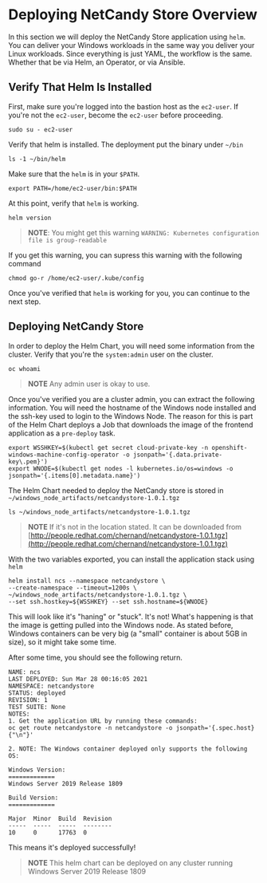 # Deploying NetCandy Store Overview

In this section we will deploy the NetCandy Store application using `helm`. You can deliver your Windows workloads in the same way you deliver your Linux workloads. Since everything is just YAML, the workflow is the same. Whether that be via Helm, an Operator, or via Ansible.

## Verify That Helm Is Installed

First, make sure you're logged into the bastion host as the `ec2-user`. If you're not the `ec2-user`, become the `ec2-user` before proceeding.

```shell
sudo su - ec2-user
```

Verify that helm is installed. The deployment put the binary under `~/bin`

```shell
ls -1 ~/bin/helm
```

Make sure that the `helm` is in your `$PATH`.

```shell
export PATH=/home/ec2-user/bin:$PATH
```

At this point, verify that `helm` is working.

```shell
helm version
```

> __NOTE__: You might get this warning `WARNING: Kubernetes configuration file is group-readable`

If you get this warning, you can supress this warning with the following command

```shell
chmod go-r /home/ec2-user/.kube/config
```

Once you've verified that `helm` is working for you, you can continue to the next step.


## Deploying NetCandy Store

In order to deploy the Helm Chart, you will need some information from the cluster. Verify that you're the `system:admin` user on the cluster.

```shell
oc whoami
```

> __NOTE__ Any admin user is okay to use.

Once you've verified you are a cluster admin, you can extract the following information. You will need the hostname of the Windows node installed and the ssh-key used to login to the Windows Node. The reason for this is part of the Helm Chart deploys a Job that downloads the image of the frontend application as a `pre-deploy` task.

```shell
export WSSHKEY=$(kubectl get secret cloud-private-key -n openshift-windows-machine-config-operator -o jsonpath='{.data.private-key\.pem}')
export WNODE=$(kubectl get nodes -l kubernetes.io/os=windows -o jsonpath='{.items[0].metadata.name}')
```

The Helm Chart needed to deploy the NetCandy store is stored in  `~/windows_node_artifacts/netcandystore-1.0.1.tgz`

```shell
ls ~/windows_node_artifacts/netcandystore-1.0.1.tgz
```

> __NOTE__ If it's not in the location stated. It can be downloaded from [http://people.redhat.com/chernand/netcandystore-1.0.1.tgz](http://people.redhat.com/chernand/netcandystore-1.0.1.tgz)

With the two variables exported, you can install the application stack using `helm`

```shell
helm install ncs --namespace netcandystore \
--create-namespace --timeout=1200s \
~/windows_node_artifacts/netcandystore-1.0.1.tgz \
--set ssh.hostkey=${WSSHKEY} --set ssh.hostname=${WNODE}
```

This will look like it's "haning" or "stuck". It's not! What's happening is that the image is getting pulled into the Windows node. As stated before, Windows containers can be very big (a "small" container is about 5GB in size), so it might take some time.

After some time, you should see the following return.

```shell
NAME: ncs
LAST DEPLOYED: Sun Mar 28 00:16:05 2021
NAMESPACE: netcandystore
STATUS: deployed
REVISION: 1
TEST SUITE: None
NOTES:
1. Get the application URL by running these commands:
oc get route netcandystore -n netcandystore -o jsonpath='{.spec.host}{"\n"}'

2. NOTE: The Windows container deployed only supports the following OS:

Windows Version:
=============
Windows Server 2019 Release 1809

Build Version:
=============

Major  Minor  Build  Revision
-----  -----  -----  --------
10     0      17763  0
```

This means it's deployed successfully!

> __NOTE__ This helm chart can be deployed on any cluster running Windows Server 2019 Release 1809
